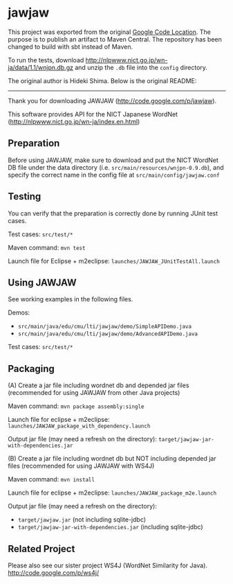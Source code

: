 # jawjaw

This project was exported from the original [Google Code Location](http://code.google.com/p/jawjaw).
The purpose is to publish an artifact to Maven Central. The repository has been changed to
build with sbt instead of Maven.

To run the tests, download http://nlpwww.nict.go.jp/wn-ja/data/1.1/wnjpn.db.gz
and unzip the `.db` file into the `config` directory.

The original author is Hideki Shima. Below is the original README:

-----

Thank you for downloading JAWJAW (http://code.google.com/p/jawjaw).

This software provides API for the NICT Japanese WordNet
(http://nlpwww.nict.go.jp/wn-ja/index.en.html)

## Preparation

Before using JAWJAW, make sure to download and put the NICT WordNet DB file 
under the data directory (i.e. `src/main/resources/wnjpn-0.9.db`), 
and specify the correct name in the config file at 
`src/main/config/jawjaw.conf`

## Testing

You can verify that the preparation is correctly done by running
JUnit test cases. 

Test cases:
  `src/test/*`
   
Maven command:
  `mvn test`

Launch file for Eclipse + m2eclipse:
  `launches/JAWJAW_JUnitTestAll.launch`

## Using JAWJAW

See working examples in the following files.

Demos:

 - `src/main/java/edu/cmu/lti/jawjaw/demo/SimpleAPIDemo.java`
 - `src/main/java/edu/cmu/lti/jawjaw/demo/AdvancedAPIDemo.java`

Test cases:
  `src/test/*`

## Packaging

(A) Create a jar file including wordnet db and depended jar files
(recommended for using JAWJAW from other Java projects)

Maven command: 
  `mvn package assembly:single`

Launch file for eclipse + m2eclipse: 
  `launches/JAWJAW_package_with_dependency.launch`

Output jar file (may need a refresh on the directory):
  `target/jawjaw-jar-with-dependencies.jar`


(B) Create a jar file including wordnet db but NOT including depended jar files
(recommended for using JAWJAW with WS4J)

Maven command: 
  `mvn install`

Launch file for eclipse + m2eclipse: 
  `launches/JAWJAW_package_m2e.launch`

Output jar file (may need a refresh on the directory):

 - `target/jawjaw.jar` (not including sqlite-jdbc)
 - `target/jawjaw-jar-with-dependencies.jar` (including sqlite-jdbc)

## Related Project

Please also see our sister project WS4J (WordNet Similarity for Java).
http://code.google.com/p/ws4j/
